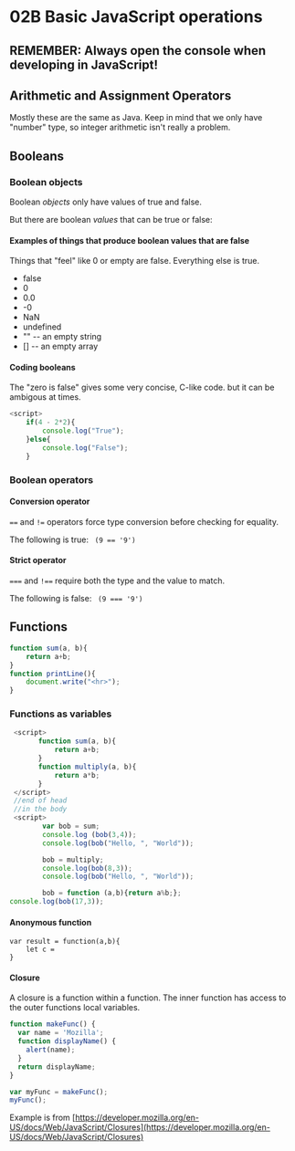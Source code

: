 # 02B Basic JavaScript operations

## REMEMBER:  Always open the console when developing in JavaScript!

## Arithmetic and Assignment Operators

Mostly these are the same as Java.  Keep in mind that we only have "number" type, so integer arithmetic isn't really a problem.

## Booleans

### Boolean objects

Boolean *objects* only have values of true and false.

But there are boolean *values* that can be true or false:

#### Examples of things that produce boolean values that are false

Things that "feel" like 0 or empty are false.  Everything else is true.

* false
* 0
* 0.0
* -0
* NaN
* undefined
* "" -- an empty string
* [] -- an empty array

#### Coding booleans

The "zero is false" gives some very concise, C-like code.  but it can be ambigous at times.

```javascript
<script>
    if(4 - 2*2){
        console.log("True");
    }else{
        console.log("False");
    }
```

### Boolean operators

#### Conversion operator

```==``` and ```!=``` operators force type conversion before checking for equality.

The following is true:  ``` (9 == '9')```

#### Strict operator

```===``` and ```!==``` require both the type and the value to match.

The following is false:  ``` (9 === '9')```

## Functions

```javascript
function sum(a, b){
    return a+b;
}
function printLine(){
    document.write("<hr>");
}
```

### Functions as variables

```javascript
 <script>
       function sum(a, b){
           return a+b;
       }
       function multiply(a, b){
           return a*b;
       }
 </script>
 //end of head
 //in the body
 <script>
        var bob = sum;
        console.log (bob(3,4));
        console.log(bob("Hello, ", "World"));

        bob = multiply;
        console.log(bob(8,3));
        console.log(bob("Hello, ", "World"));

        bob = function (a,b){return a%b;};
console.log(bob(17,3));
```

#### Anonymous function

```
var result = function(a,b){
    let c = 
}
```

#### Closure

A closure is a function within a function.  The inner function has access to the outer functions local variables.

```javascript
function makeFunc() {
  var name = 'Mozilla';
  function displayName() {
    alert(name);
  }
  return displayName;
}

var myFunc = makeFunc();
myFunc();
```
Example is from [https://developer.mozilla.org/en-US/docs/Web/JavaScript/Closures](https://developer.mozilla.org/en-US/docs/Web/JavaScript/Closures)
